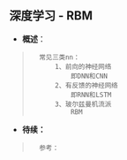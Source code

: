 ## 深度学习 - RBM
- **概述**：
>       常见三类nn：
>           1、前向的神经网络
>               即DNN和CNN
>           2、有反馈的神经网络
>               即RNN和LSTM
>           3、玻尔兹曼机流派
>               RBM
>
>
>
>
>
>
>
>
>
>
>
>
>
>
>

- **待续：**
>       参考：
>
>
>
>
>
>
>
>
>
>
>
>
>
>
>
>
>
>
>
